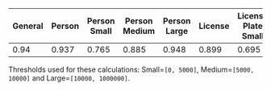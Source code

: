  General | Person | Person Small | Person Medium | Person Large | License | License Plate Small |  License Plate Medium  | License Plate Large |
| -------- | ----- | ----- | ----- | ----- | ----- | ----- | ----- | ----- |
| 0.94 | 0.937 | 0.765 | 0.885 | 0.948 | 0.899| 0.695 | 1.0 | 0.966
Thresholds used for these calculations: Small=`[0, 5000]`, Medium=`[5000, 10000]` and Large=`[10000, 1000000]`.